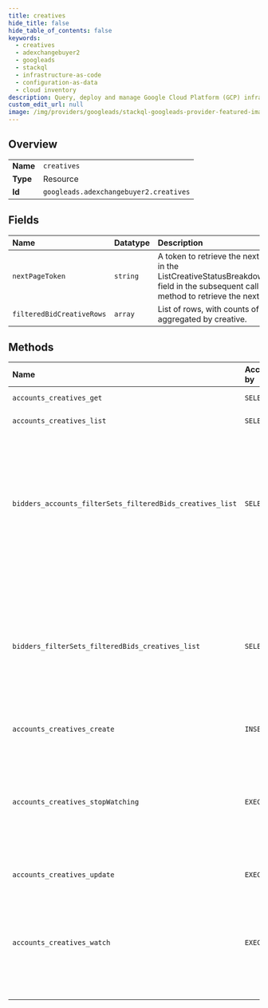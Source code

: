 ```yaml
---
title: creatives
hide_title: false
hide_table_of_contents: false
keywords:
  - creatives
  - adexchangebuyer2
  - googleads    
  - stackql
  - infrastructure-as-code
  - configuration-as-data
  - cloud inventory
description: Query, deploy and manage Google Cloud Platform (GCP) infrastructure and resources using SQL
custom_edit_url: null
image: /img/providers/googleads/stackql-googleads-provider-featured-image.png
---
```

  
    

## Overview
<table><tbody>
<tr><td><b>Name</b></td><td><code>creatives</code></td></tr>
<tr><td><b>Type</b></td><td>Resource</td></tr>
<tr><td><b>Id</b></td><td><code>googleads.adexchangebuyer2.creatives</code></td></tr>
</tbody></table>

## Fields
| Name | Datatype | Description |
|:-----|:---------|:------------|
| `nextPageToken` | `string` | A token to retrieve the next page of results. Pass this value in the ListCreativeStatusBreakdownByCreativeRequest.pageToken field in the subsequent call to the filteredBids.creatives.list method to retrieve the next page of results. |
| `filteredBidCreativeRows` | `array` | List of rows, with counts of bids with a given creative status aggregated by creative. |
## Methods
| Name | Accessible by | Required Params | Description |
|:-----|:--------------|:----------------|:------------|
| `accounts_creatives_get` | `SELECT` | `accountId, creativeId` | Gets a creative. |
| `accounts_creatives_list` | `SELECT` | `accountId` | Lists creatives. |
| `bidders_accounts_filterSets_filteredBids_creatives_list` | `SELECT` | `accountsId, biddersId, creativeStatusId, filterSetsId` | List all creatives associated with a specific reason for which bids were filtered, with the number of bids filtered for each creative. |
| `bidders_filterSets_filteredBids_creatives_list` | `SELECT` | `biddersId, creativeStatusId, filterSetsId` | List all creatives associated with a specific reason for which bids were filtered, with the number of bids filtered for each creative. |
| `accounts_creatives_create` | `INSERT` | `accountId` | Creates a creative. |
| `accounts_creatives_stopWatching` | `EXEC` | `accountId, creativeId` | Stops watching a creative. Will stop push notifications being sent to the topics when the creative changes status. |
| `accounts_creatives_update` | `EXEC` | `accountId, creativeId` | Updates a creative. |
| `accounts_creatives_watch` | `EXEC` | `accountId, creativeId` | Watches a creative. Will result in push notifications being sent to the topic when the creative changes status. |
